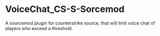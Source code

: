 # VoiceChat_CS-S-Sorcemod
A sourcemod plugin for counterstrike source, that will limit voice chat of players who exceed a threshold.
